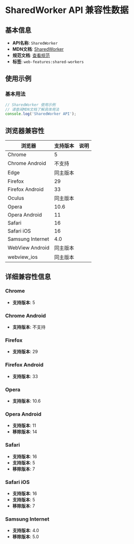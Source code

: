 # SharedWorker API 兼容性数据

## 基本信息

- **API名称**: `SharedWorker`
- **MDN文档**: [SharedWorker](https://developer.mozilla.org/docs/Web/API/SharedWorker)
- **规范文档**: [查看规范](https://html.spec.whatwg.org/multipage/workers.html#shared-workers-and-the-sharedworker-interface)
- **标签**: `web-features:shared-workers`

## 使用示例

### 基本用法

```javascript
// SharedWorker 使用示例
// 请查阅MDN文档了解具体用法
console.log('SharedWorker API');
```

## 浏览器兼容性

| 浏览器 | 支持版本 | 说明 |
|--------|----------|------|
| Chrome | 5 |  |
| Chrome Android | 不支持 |  |
| Edge | 同主版本 |  |
| Firefox | 29 |  |
| Firefox Android | 33 |  |
| Oculus | 同主版本 |  |
| Opera | 10.6 |  |
| Opera Android | 11 |  |
| Safari | 16 |  |
| Safari iOS | 16 |  |
| Samsung Internet | 4.0 |  |
| WebView Android | 同主版本 |  |
| webview_ios | 同主版本 |  |

## 详细兼容性信息

### Chrome

- **支持版本**: 5

### Chrome Android

- **支持版本**: 不支持

### Firefox

- **支持版本**: 29

### Firefox Android

- **支持版本**: 33

### Opera

- **支持版本**: 10.6

### Opera Android

- **支持版本**: 11
- **移除版本**: 14

### Safari

- **支持版本**: 16
- **支持版本**: 5
- **移除版本**: 7

### Safari iOS

- **支持版本**: 16
- **支持版本**: 5
- **移除版本**: 7

### Samsung Internet

- **支持版本**: 4.0
- **移除版本**: 5.0

